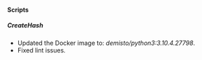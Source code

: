 
#### Scripts
##### CreateHash
- Updated the Docker image to: *demisto/python3:3.10.4.27798*.
- Fixed lint issues.
